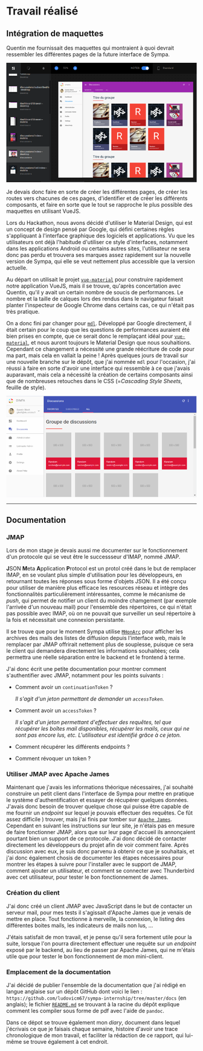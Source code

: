 # Travail réalisé

## Intégration de maquettes

Quentin me fournissait des maquettes qui montraient à quoi devrait 
ressembler les différentes pages de la future interface de Sympa.

![Exemple de maquette](../images/screenshots/sketch_example.png)

Je devais donc faire en sorte de créer les différentes pages, de créer 
les routes vers chacunes de ces pages, d'identifier et de créer les 
différents composants, et faire en sorte que le tout se rapproche le plus 
possible des maquettes en utilisant VueJS.

Lors du Hackathon, nous avons décidé d'utiliser le Material Design, qui 
est un concept de design pensé par Google, qui défini certaines règles 
s'appliquant à l'interface graphique des logiciels et applications. Vu 
que les utilisateurs ont déjà l'habitude d'utiliser ce style d'interfaces,
 notamment dans les applications Android ou certains autres sites, 
l'utilisateur ne sera donc pas perdu et trouvera ses marques assez 
rapidement sur la nouvelle version de Sympa, qui elle se veut nettement 
plus accessible que la version actuelle.

Au départ on utilisait le projet [`vue-material`](http://vuematerial.io) 
pour construire rapidement notre application VueJS, mais il se trouve, 
qu'après concertation avec Quentin, qu'il y avait un certain nombre de 
soucis de performances. Le nombre et la taille de calques lors des rendus 
dans le navigateur faisait planter l'inspecteur de Google Chrome dans 
certains cas, ce qui n'était pas très pratique.

On a donc fini par changer pour [`mdl`](https://getmdl.io/). Développé 
par Google directement, il était certain pour le coup que les questions 
de performances auraient été bien prises en compte, que ce serait donc le 
remplaçant idéal pour [`vue-material`](http://vuematerial.io), et nous 
auront toujours le Material Design que nous souhaitions. Cependant ce 
changement a nécessité une grande réécriture de code pour ma part, mais 
cela en vallait la peine ! Après quelques jours de travail sur une 
nouvelle branche sur le dépôt, que j'ai nommée `mdl` pour l'occasion, 
j'ai réussi à faire en sorte d'avoir une interface qui ressemble à ce que 
j'avais auparavant, mais cela a nécessité la création de certains 
composants ainsi que de nombreuses retouches dans le CSS (=*Cascading 
Style Sheets*, feuille de style).

![Résultat de la maquette intégrée](../images/screenshots/discussions.png)

---

## Documentation

### JMAP

Lors de mon stage je devais aussi me documenter sur le fonctionnement 
d'un protocole qui se veut être le successseur d'IMAP, nommé JMAP.

**J**SON **M**eta **A**pplication **P**rotocol est un protol créé dans le 
but de remplacer IMAP, en se voulant plus simple d'utilisation pour les 
développeurs, en retournant toutes les réponses sous forme d'objets JSON. 
Il a été conçu pour utiliser de manière plus efficace les resources 
réseau et intègre des fonctionnalités particulièrement intéressantes, 
comme le mécanisme de *push*, qui permet de notifier un client du moindre 
chamgement (par exemple l'arrivée d'un nouveau mail) pour l'ensemble des 
répertoires, ce qui n'était pas possible avec IMAP, où on ne pouvait que 
surveiller un seul répertoire à la fois et nécessitait une connexion 
persistante.

Il se trouve que pour le moment Sympa utilise 
[`MHonArc`](https://www.mhonarc.org/) pour afficher les archives des 
mails des listes de diffusion depuis l'interface web, mais le remplacer 
par JMAP offrirait nettement plus de souplesse, puisque ce sera le client 
qui demandera directement les informations souhaitées; cela permettra une 
réelle séparation entre le backend et le frontend à terme.

J'ai donc écrit une petite documentation pour montrer comment 
s'authentifier avec JMAP, notamment pour les points suivants :

  - Comment avoir un `continuationToken` ?

    *Il s'agit d'un jeton permettant de demander un `accessToken`.*

  - Comment avoir un `accessToken` ?

    *Il s'agit d'un jeton permettant d'effectuer des requêtes, tel que 
    récupérer les boîtes mail disponibles, récupérer les mails, ceux qui 
    ne sont pas encore lus, etc. L'utilisateur est identifié grâce à ce 
    jeton.*

  - Comment récupérer les différents endpoints ?

  - Comment révoquer un token ?


### Utiliser JMAP avec Apache James

Maintenant que j'avais les informations théorique nécessaires, j'ai 
souhaité construire un petit client dans l'interface de Sympa pour mettre 
en pratique le système d'authentification et essayer de récupérer 
quelques données. J'avais donc besoin de trouver quelque chose qui puisse 
être capable de me fournir un *endpoint* sur lequel je pouvais effectuer 
des requêtes. Ce fût assez difficile ) trouver, mais j'ai finis par 
tomber sur [`Apache James`](https://james.apache.org/). Cependant en 
suivant les instructions sur leur site, je n'étais pas en mesure de faire 
fonctionner JMAP, alors que sur leur page d'accueil ils annonçaient 
pourtant bien un support de ce protocole. J'ai donc décidé de contacter 
directement les développeurs du projet afin de voir comment faire. Après 
discussion avec eux, je suis donc parvenu à obtenir ce que je souhaitais, 
et j'ai donc également chosis de documenter les étapes nécessaires pour 
montrer les étapes à suivre pour l'installer avec le support de JMAP, 
comment ajouter un utilisateur, et comment se connecter avec Thunderbird 
avec cet utilisateur, pour tester le bon fonctionnement de James.

### Création du client

J'ai donc créé un client JMAP avec JavaScript dans le but de contacter un 
serveur mail, pour mes tests il s'agissait d'Apache James que je venais 
de mettre en place. Tout fonctionne à merveille, la connexion, le listing 
des différentes boites mails, les indicateurs de mails non lus, ...

J'étais satisfait de mon travail, et je pense qu'il sera fortement utile 
pour la suite, lorsque l'on pourra directement effectuer une requête sur 
un *endpoint* exposé par le backend, au lieu de passer par Apache James, 
qui ne m'étais utile que pour tester le bon fonctionnement de mon 
mini-client.

### Emplacement de la documentation

J'ai décidé de publier l'ensemble de la documentation que j'ai rédigé en 
langue anglaise sur un dépôt GitHub dont voici le lien :
`https://github.com/ludovicm67/sympa-internship/tree/master/docs`
(en anglais); le fichier 
[`README.md`](https://github.com/ludovicm67/sympa-internship/blob/master/README.md) 
se trouvant à la racine du dépôt explique comment les compiler sous forme 
de pdf avec l'aide de `pandoc`.

Dans ce dépot se trouve également mon *diary*, document dans lequel 
j'écrivais ce que je faisais chaque semaine, histoire d'avoir une trace 
chronologique de mon travail, et faciliter la rédaction de ce rapport, 
qui lui-même se trouve également à cet endroit.
